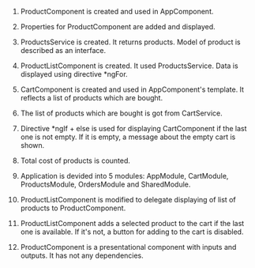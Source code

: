 1. ProductComponent is created and used in AppComponent.
2. Properties for ProductComponent are added and displayed.
3. ProductsService is created. It returns products. Model of product is described as an interface.
4. ProductListComponent is created. It used ProductsService. Data is displayed using directive *ngFor.
5. CartComponent is created and used in AppComponent's template. It reflects a list of products which are bought.
6. The list of products which are bought is got from CartService.
7. Directive *ngIf + else is used for displaying CartComponent if the last one is not empty. If it is empty, a message about the empty cart is shown.
8. Total cost of products is counted.

9. Application is devided into 5 modules: AppModule, CartModule, ProductsModule, OrdersModule and SharedModule.
10. ProductListComponent is modified to delegate displaying of list of products to ProductComponent.
11. ProductListComponent adds a selected product to the cart if the last one is available. If it's not, a button for adding to the cart is disabled.
12. ProductComponent is a presentational component with inputs and outputs. It has not any dependencies.